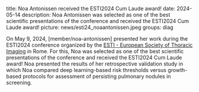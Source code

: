 title: Noa Antonissen received the ESTI2024 Cum Laude award!
date: 2024-05-14
description: Noa Antonissen was selected as one of the best scientific presentations of the conference and received the ESTI2024 Cum Laude award!
picture: news/esti24_noaantonissen.jpeg 
groups: diag

On May 9, 2024, [member/noa-antonissen] presented her work during the ESTI2024 conference organized by the [ESTI - European Society of Thoracic Imaging](https://www.myesti.org/) in Rome.
For this, Noa was selected as one of the best scientific presentations of the conference and received the ESTI2024 Cum Laude award!
Noa presented the results of her retrospective validation study in which Noa compared deep learning-based risk thresholds versus growth-based protocols for assessment of persisting pulmonary nodules in screening.

 
